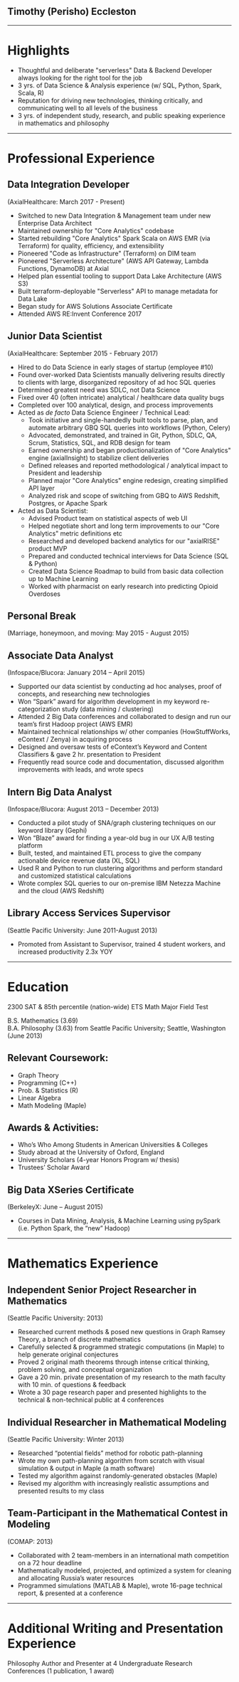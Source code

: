 ## Timothy (Perisho) Eccleston

---
# Highlights
- Thoughtful and deliberate "serverless" Data & Backend Developer always looking for the right tool for the job
- 3 yrs. of Data Science & Analysis experience (w/ SQL, Python, Spark, Scala, R)
- Reputation for driving new technologies, thinking critically, and communicating well to all levels of the business
- 3 yrs. of independent study, research, and public speaking experience in mathematics and philosophy

---
# Professional Experience
## Data Integration Developer
(AxialHealthcare: March 2017 - Present)
- Switched to new Data Integration & Management team under new Enterprise Data Architect
- Maintained ownership for "Core Analytics" codebase
- Started rebuilding "Core Analytics" Spark Scala on AWS EMR (via Terraform) for quality, efficiency, and extensibility
- Pioneered "Code as Infrastructure" (Terraform) on DIM team
- Pioneered "Serverless Architecture" (AWS API Gateway, Lambda Functions, DynamoDB) at Axial
- Helped plan essential tooling to support Data Lake Architecture (AWS S3)
- Built terraform-deployable "Serverless" API to manage metadata for Data Lake
- Began study for AWS Solutions Associate Certificate
- Attended AWS RE:Invent Conference 2017

## Junior Data Scientist
(AxialHealthcare: September 2015 - February 2017)
- Hired to do Data Science in early stages of startup (employee \#10)
- Found over-worked Data Scientists manually delivering results directly to clients with large, disorganized repository of ad hoc SQL queries
- Determined greatest need was SDLC, not Data Science
- Fixed over 40 (often intricate) analytical / healthcare data quality bugs
- Completed over 100 analytical, design, and process improvements
- Acted as _de facto_ Data Science Engineer / Technical Lead:
  - Took initiative and single-handedly built tools to parse, plan, and automate arbitrary GBQ SQL queries into workflows (Python, Celery)
  - Advocated, demonstrated, and trained in Git, Python, SDLC, QA, Scrum, Statistics, SQL, and RDB design for team
  - Earned ownership and began productionalization of "Core Analytics" engine (axialInsight) to stabilize client deliveries
  - Defined releases and reported methodological / analytical impact to President and leadership
  - Planned major "Core Analytics" engine redesign, creating simplified API layer
  - Analyzed risk and scope of switching from GBQ to AWS Redshift, Postgres, or Apache Spark
- Acted as Data Scientist:
  - Advised Product team on statistical aspects of web UI
  - Helped negotiate short and long term improvements to our "Core Analytics" metric definitions etc
  - Researched and developed backend analytics for our "axialRISE" product MVP
  - Prepared and conducted technical interviews for Data Science (SQL & Python)
  - Created Data Science Roadmap to build from basic data collection up to Machine Learning
  - Worked with pharmacist on early research into predicting Opioid Overdoses

## Personal Break
(Marriage, honeymoon, and moving: May 2015 - August 2015)

## Associate Data Analyst
(Infospace/Blucora: January 2014 – April 2015)
- Supported our data scientist by conducting ad hoc analyses, proof of concepts, and researching new technologies
- Won “Spark” award for algorithm development in my keyword re-categorization study (data mining / clustering)
- Attended 2 Big Data conferences and collaborated to design and run our team’s first Hadoop project (AWS EMR)
- Maintained technical relationships w/ other companies (HowStuffWorks, eContext / Zenya) in acquiring process
- Designed and oversaw tests of eContext’s Keyword and Content Classifiers & gave 2 hr. presentation to President
- Frequently read source code and documentation, discussed algorithm improvements with leads, and wrote specs

## Intern Big Data Analyst
(Infospace/Blucora: August 2013 – December 2013)
- Conducted a pilot study of SNA/graph clustering techniques on our keyword library (Gephi)
- Won “Blaze” award for finding a year-old bug in our UX A/B testing platform
- Built, tested, and maintained ETL process to give the company actionable device revenue data (XL, SQL)
- Used R and Python to run clustering algorithms and perform standard and customized statistical calculations
- Wrote complex SQL queries to our on-premise IBM Netezza Machine and the cloud (AWS Redshift)

## Library Access Services Supervisor
(Seattle Pacific University: June 2011-August 2013)
- Promoted from Assistant to Supervisor, trained 4 student workers, and increased productivity 2.3x YOY

---
# Education
2300 SAT & 85th percentile (nation-wide) ETS Math Major Field Test

B.S. Mathematics (3.69)  	
B.A. Philosophy (3.63) from Seattle Pacific University; Seattle, Washington (June 2013)

## Relevant Coursework:
- Graph Theory
- Programming (C++)
- Prob. & Statistics (R)
-	Linear Algebra
- Math Modeling (Maple)

## Awards & Activities:
- Who’s Who Among Students in American Universities & Colleges
- Study abroad at the University of Oxford, England
- University Scholars (4-year Honors Program w/ thesis)
- Trustees’ Scholar Award

## Big Data XSeries Certificate
(BerkeleyX: June – August 2015)
- Courses in Data Mining, Analysis, & Machine Learning using pySpark (i.e. Python Spark, the “new” Hadoop)

---
# Mathematics Experience
## Independent Senior Project Researcher in Mathematics
(Seattle Pacific University: 2013)
- Researched current methods & posed new questions in Graph Ramsey Theory, a branch of discrete mathematics
- Carefully selected & programmed strategic computations (in Maple) to help generate original conjectures
- Proved 2 original math theorems through intense critical thinking, problem solving, and conceptual organization
- Gave a 20 min. private presentation of my research to the math faculty with 10 min. of questions & feedback
- Wrote a 30 page research paper and presented highlights to the technical & non-technical public at 4 conferences

## Individual Researcher in Mathematical Modeling
(Seattle Pacific University: Winter 2013)
- Researched “potential fields” method for robotic path-planning
- Wrote my own path-planning algorithm from scratch with visual simulation & output in Maple (a math software)
- Tested my algorithm against randomly-generated obstacles (Maple)
- Revised my algorithm with increasingly realistic assumptions and presented results to my class

## Team-Participant in the Mathematical Contest in Modeling
(COMAP: 2013)
- Collaborated with 2 team-members in an international math competition on a 72 hour deadline
- Mathematically modeled, projected, and optimized a system for cleaning and allocating Russia’s water resources
- Programmed simulations (MATLAB & Maple), wrote 16-page technical report, & presented at a conference

---
# Additional Writing and Presentation Experience
Philosophy Author and Presenter at 4 Undergraduate Research Conferences (1 publication, 1 award)
